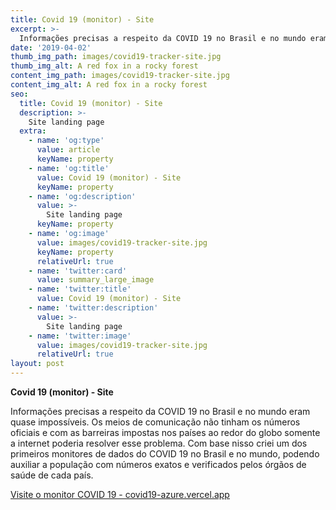 ```yaml
---
title: Covid 19 (monitor) - Site
excerpt: >-
  Informações precisas a respeito da COVID 19 no Brasil e no mundo eram quase impossíveis. Os meios de comunicação não tinham os números oficiais e com as barreiras impostas nos países ao redor do globo somente a internet poderia resolver esse problema. Com base nisso criei um dos primeiros monitores de dados do COVID 19 no Brasil e no mundo, podendo auxiliar a população com números exatos e verificados pelos órgãos de saúde de cada país.
date: '2019-04-02'
thumb_img_path: images/covid19-tracker-site.jpg
thumb_img_alt: A red fox in a rocky forest
content_img_path: images/covid19-tracker-site.jpg
content_img_alt: A red fox in a rocky forest
seo:
  title: Covid 19 (monitor) - Site
  description: >-
    Site landing page
  extra:
    - name: 'og:type'
      value: article
      keyName: property
    - name: 'og:title'
      value: Covid 19 (monitor) - Site
      keyName: property
    - name: 'og:description'
      value: >-
        Site landing page
      keyName: property
    - name: 'og:image'
      value: images/covid19-tracker-site.jpg
      keyName: property
      relativeUrl: true
    - name: 'twitter:card'
      value: summary_large_image
    - name: 'twitter:title'
      value: Covid 19 (monitor) - Site
    - name: 'twitter:description'
      value: >-
        Site landing page
    - name: 'twitter:image'
      value: images/covid19-tracker-site.jpg
      relativeUrl: true
layout: post
---
```


**Covid 19 (monitor) - Site** 

Informações precisas a respeito da COVID 19 no Brasil e no mundo eram quase impossíveis. Os meios de comunicação não tinham os números oficiais e com as barreiras impostas nos países ao redor do globo somente a internet poderia resolver esse problema. Com base nisso criei um dos primeiros monitores de dados do COVID 19 no Brasil e no mundo, podendo auxiliar a população com números exatos e verificados pelos órgãos de saúde de cada país.

[Visite o monitor COVID 19 - covid19-azure.vercel.app](https://covid19-azure.vercel.app/)